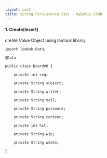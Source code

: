 ```yaml
---
layout: post
title: Spring Persistence tier - myBatis CRUD
---
```

#### 1. Create(Insert)

create Value Object using lambok library.

```
import lombok.Data;

@Data

public class BoardVO {

	private int seq;

	private String subject;

	private String writer;

	private String mail;

	private String password;

	private String content;

	private int hit;

	private String wip;

	private String wdate;
	
}
```


